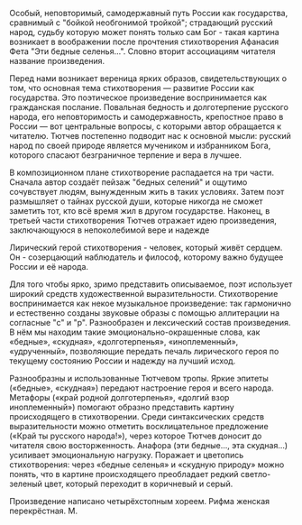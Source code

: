 Особый, неповторимый, самодержавный путь России как государства, сравнимый с "бойкой необгонимой тройкой"; страдающий русский народ, судьбу которую может понять только сам Бог  - такая картина возникает в воображении после прочтения стихотворения Афанасия Фета "Эти бедные селенья...". Словно вторит ассоциациям читателя название произведения. 

Перед нами возникает вереница ярких образов, свидетельствующих о том, что основная тема стихотворения — развитие России как государства. Это поэтическое произведение воспринимается как гражданская послание. Повальная бедность и долготерпение русского народа, его неповторимость и самодержавность, крепостное право в России — вот центральные вопросы, с которыми автор обращается к читателю. Тютчев постепенно подводит нас к основной мысли: русский народ по своей природе является мучеником и избранником Бога, которого спасают безграничное терпение и вера в лучшее.  

В композиционном плане стихотворение распадается на три части. Сначала автор создаёт пейзаж "бедных селений" и ощутимо сочувствует людям, вынужденным жить в таких условиях. Затем поэт размышляет о тайнах русской души, которые никогда не сможет заметить тот, кто всё время жил в другом государстве. Наконец, в третьей части стихотворения Тютчев отражает идею произведения, заключающуюся в непоколебимой вере и надежде 

Лирический герой стихотворения - человек, который живёт сердцем. Он - созерцающий наблюдатель и философ, которому важно будущее России и её народа. 

Для того чтобы ярко, зримо представить описываемое, поэт использует широкий средств художественной выразительности. Стихотворение воспринимается как некое музыкальное произведение: так гармонично и естественно созданы звуковые образы с помощью аллитерации на согласные "с" и "р". Разнообразен и лексический состав произведения. В нём мы находим такие эмоционально-окрашенные слова, как «бедные», «скудная», «долготерпенья», «иноплеменный», «удрученный», позволяющие передать печаль лирического героя по текущему состоянию России и надежду на лучший исход. 

Разнообразны и использованные Тютчевом тропы. Яркие эпитеты («бедные», «скудная») передают настроение героя и всего народа. Метафоры («край родной долготерпенья», «долгий взор иноплеменный») помогают образно представить картину происходящего в стихотворении. Среди синтаксических средств выразительности можно отметить восклицательное предложение («Край ты русского народа!»), через которое Тютчев доносит до читателя свою восторженность. Анафора (эти бедные…, эта скудная…) усиливает эмоциональную нагрузку. Поражает и цветопись стихотворения: через «бедные селенья» и «скудную природу» можно понять, что в картине происходящего преобладает редкий светло-зеленый цвет, который переходит в коричневый и серый.

Произведение написано четырёхстопным хореем. Рифма женская перекрёстная.         М.      